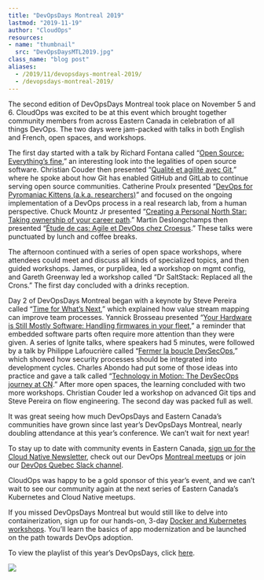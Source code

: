 ```yaml
---
title: "DevOpsDays Montreal 2019"
lastmod: "2019-11-19"
author: "CloudOps"
resources:
- name: "thumbnail"
  src: "DevOpsDaysMTL2019.jpg"
class_name: "blog post"
aliases:
  - /2019/11/devopsdays-montreal-2019/
  - /devopsdays-montreal-2019/
---
```


<p>The second edition of DevOpsDays Montreal took place on November 5 and 6. CloudOps was excited to be at this event which brought together community members from across Eastern Canada in celebration of all things DevOps. The two days were jam-packed with talks in both English and French, open spaces, and workshops.&nbsp;</p>

<p>The first day started with a talk by Richard Fontana called “<a rel="noreferrer noopener" aria-label=" (opens in a new tab)" href="https://www.youtube.com/watch?v=2O4y6WqAP3Q&amp;list=PL2tIJL4fCPDPMBfGvLOixlCfqRv9OgIvZ&amp;index=5&amp;t=0s" target="_blank">Open Source: Everything’s fine</a>,” an interesting look into the legalities of open source software. Christian Couder then presented “<a rel="noreferrer noopener" aria-label=" (opens in a new tab)" href="https://www.youtube.com/watch?v=UoOvBhkdqbU&amp;list=PL2tIJL4fCPDPMBfGvLOixlCfqRv9OgIvZ&amp;index=3" target="_blank">Qualité et agilité avec Git</a>,” where he spoke about how Git has enabled GitHub and GitLab to continue serving open source communities. Catherine Proulx presented “<a rel="noreferrer noopener" aria-label=" (opens in a new tab)" href="https://www.youtube.com/watch?v=7kQV4rUUVMM&amp;list=PL2tIJL4fCPDPMBfGvLOixlCfqRv9OgIvZ&amp;index=1" target="_blank">DevOps for Pyromaniac Kittens (a.k.a. researchers)</a>” and focused on the ongoing implementation of a DevOps process in a real research lab, from a human perspective. Chuck Mountz Jr presented “<a rel="noreferrer noopener" aria-label=" (opens in a new tab)" href="https://www.youtube.com/watch?v=Oy9RH1x3n0Q&amp;list=PL2tIJL4fCPDPMBfGvLOixlCfqRv9OgIvZ&amp;index=2" target="_blank">Creating a Personal North Star: Taking ownership of your career path</a>.” Martin Deslongchamps then presented “<a href="https://www.youtube.com/watch?v=gqwMKo5QlHg&amp;list=PL2tIJL4fCPDPMBfGvLOixlCfqRv9OgIvZ&amp;index=5" target="_blank" rel="noreferrer noopener" aria-label=" (opens in a new tab)">Étude de cas: Agile et DevOps chez Croesus</a>.” These talks were punctuated by lunch and coffee breaks.</p>

<p>The afternoon continued with a series of open space workshops, where attendees could meet and discuss all kinds of specialized topics, and then guided workshops. James, or purplidea, led a workshop on mgmt config, and Gareth Greenway led a workshop called “Dr SaltStack: Replaced all the Crons.” The first day concluded with a drinks reception.</p>

<p>Day 2 of DevOpsDays Montreal began with a keynote by Steve Pereira called “<a rel="noreferrer noopener" aria-label=" (opens in a new tab)" href="https://www.youtube.com/watch?v=6JjhwubHFyo&amp;list=PL2tIJL4fCPDPMBfGvLOixlCfqRv9OgIvZ&amp;index=7" target="_blank">Time for What’s Next</a>,” which explained how value stream mapping can improve team processes. Yannick Brosseau presented “<a rel="noreferrer noopener" aria-label=" (opens in a new tab)" href="https://www.youtube.com/watch?v=dgzLYnSvV-w&amp;list=PL2tIJL4fCPDPMBfGvLOixlCfqRv9OgIvZ&amp;index=9" target="_blank">Your Hardware is Still Mostly Software: Handling firmwares in your fleet</a>,” a reminder that embedded software parts often require more attention than they were given. A series of Ignite talks, where speakers had 5 minutes, were followed by a talk by Philippe Lafoucrière called “<a rel="noreferrer noopener" aria-label=" (opens in a new tab)" href="https://www.youtube.com/watch?v=QPXfe-u2jXU&amp;list=PL2tIJL4fCPDPMBfGvLOixlCfqRv9OgIvZ&amp;index=6" target="_blank">Fermer la boucle DevSecOps</a>,” which showed how security processes should be integrated into development cycles. Charles Abondo had put some of those ideas into practice and gave a talk called “<a href="https://www.youtube.com/watch?v=lOUuI6rB1Kw&amp;list=PL2tIJL4fCPDPMBfGvLOixlCfqRv9OgIvZ&amp;index=8" target="_blank" rel="noreferrer noopener" aria-label=" (opens in a new tab)">Technology in Motion: The DevSecOps journey at CN</a>.” After more open spaces, the learning concluded with two more workshops. Christian Couder led a workshop on advanced Git tips and Steve Pereira on flow engineering. The second day was packed full as well.</p>

<p>It was great seeing how much DevOpsDays and Eastern Canada’s communities have grown since last year’s DevOpsDays Montreal, nearly doubling attendance at this year’s conference. We can’t wait for next year!&nbsp;</p>

<p>To stay up to date with community events in Eastern Canada, <a rel="noreferrer noopener" aria-label=" (opens in a new tab)" href="https://info.cloudops.com/newsletter-cloud-native-communities" target="_blank">sign up for the Cloud Native Newsletter</a>, check out our DevOps <a rel="noreferrer noopener" aria-label=" (opens in a new tab)" href="https://www.meetup.com/Kubernetes-Montreal/" target="_blank">Montreal meetups</a> or join our <a href="https://devopsquebec.slack.com/join/shared_invite/enQtODE5MDIyMTAxODc5LTczMDEwZTQ2NGYzMmIxMTQwNTEzYjVlNWM0N2UwNDIzOGVjZDJjNTY1Y2JhZDEyMTQ4NmZlNTYzY2RjMmQyOTQ" target="_blank" rel="noreferrer noopener" aria-label=" (opens in a new tab)">DevOps Quebec Slack channel</a>.</p>

<p>CloudOps was happy to be a gold sponsor of this year’s event, and we can’t wait to see our community again at the next series of Eastern Canada’s Kubernetes and Cloud Native meetups.</p>

<p>If you missed DevOpsDays Montreal but would still like to delve into containerization, sign up for our hands-on, 3-day <a href="https://www.cloudops.com/workshops/" target="_blank" rel="noreferrer noopener" aria-label=" (opens in a new tab)">Docker and Kubernetes workshops</a>. You’ll learn the basics of app modernization and be launched on the path towards DevOps adoption.</p>

<p>To view the playlist of this year’s DevOpsDays, click <a href="https://www.youtube.com/playlist?list=PL2tIJL4fCPDPMBfGvLOixlCfqRv9OgIvZ" target="_blank" rel="noreferrer noopener" aria-label=" (opens in a new tab)">here</a>.</p>

<div class="row">
    <div class="col-xl-8 offset-xl-2 col-lg-10 offset-lg-1 col-md-10 offset-md-1 col-sm-12 col-xs-12 cta-image">
      <img src="/images/blog/cta/white-paper.jpeg">
    </div>
</div>